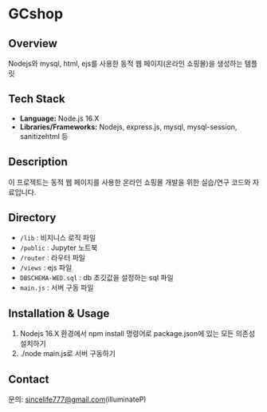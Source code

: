 # GCshop

## Overview
Nodejs와 mysql, html, ejs를 사용한 동적 웹 페이지(온라인 쇼핑몰)을 생성하는 템플릿

## Tech Stack
- **Language:** Node.js 16.X
- **Libraries/Frameworks:** Nodejs, express.js, mysql, mysql-session, sanitizehtml 등

## Description
이 프로젝트는 동적 웹 페이지를 사용한 온라인 쇼핑몰 개발을 위한 실습/연구 코드와 자료입니다.

## Directory
- `/lib` : 비지니스 로직 파일
- `/public` : Jupyter 노트북
- `/router` : 라우터 파일
- `/views` : ejs 파일
- `DBSCHEMA-WED.sql` : db 초깃값을 설정하는 sql 파일
- `main.js` : 서버 구동 파일
  
## Installation & Usage
1. Nodejs 16.X 환경에서 npm install 명령어로 package.json에 있는 모든 의존성 설치하기
2. ./node main.js로 서버 구동하기
   
## Contact
문의: sincelife777@gmail.com(illuminateP)
